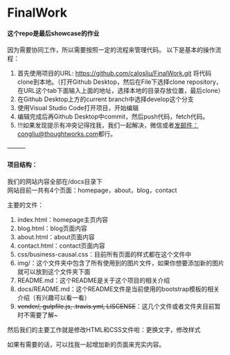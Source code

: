 # FinalWork

#### 这个repo是最后showcase的作业  

因为需要协同工作，所以需要按照一定的流程来管理代码。
以下是基本的操作流程：
  
1. 首先使用项目的URL: https://github.com/calosliu/FinalWork.git
将代码clone到本地。（打开Github Desktop，然后在File下选择clone repository，
在URL这个tab下面输入上面的地址，选择本地的目录存放位置，最后clone）
2. 在Github Desktop上方的current branch中选择develop这个分支
3. 使用Visual Studio Code打开项目，开始编辑
4. 编辑完成后再Github Desktop中commit，然后push代码，fetch代码。
5. !!!如果发现提示有冲突记得找我，我们一起解决，微信或者[发邮件：congliu@thoughtworks.com](mailto:congliu@thoughtworks.com)都行。

———

#### 项目结构：
我们的网站内容全部在/docs目录下  
网站目前一共有4个页面：homepage，about，blog，contact  

主要的文件： 
1. index.html：homepage主页内容
2. blog.html：blog页面内容
3. about.html：about页面内容
4. contact.html：contact页面内容
5. css/business-causal.css：目前所有页面的样式都在这个文件中
6. img/：这个文件夹中包含了所有使用到的图片文件，如果你想要添加新的图片就可以放到这个文件夹下面
7. README.md：这个README是关于这个项目的相关介绍
8. docs/README.md：这个README文件是当前使用的bootstrap模板的相关介绍（有兴趣可以看一看）
9. ~~vender/, gulpfile.js, .travis.yml, LISCENSE~~：这几个文件或者文件夹目前暂时不需要了解~

然后我们的主要工作就是修改HTML和CSS文件啦：更换文字，修改样式

如果有需要的话，可以找我一起增加新的页面来充实内容。